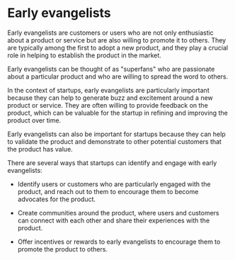 # Early evangelists

Early evangelists are customers or users who are not only enthusiastic about a product or service but are also willing to promote it to others. They are typically among the first to adopt a new product, and they play a crucial role in helping to establish the product in the market.

Early evangelists can be thought of as "superfans" who are passionate about a particular product and who are willing to spread the word to others.

In the context of startups, early evangelists are particularly important because they can help to generate buzz and excitement around a new product or service. They are often willing to provide feedback on the product, which can be valuable for the startup in refining and improving the product over time.

Early evangelists can also be important for startups because they can help to validate the product and demonstrate to other potential customers that the product has value.

There are several ways that startups can identify and engage with early evangelists:

* Identify users or customers who are particularly engaged with the product, and reach out to them to encourage them to become advocates for the product.

* Create communities around the product, where users and customers can connect with each other and share their experiences with the product.

* Offer incentives or rewards to early evangelists to encourage them to promote the product to others.
